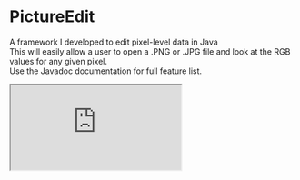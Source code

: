 # PictureEdit
A framework I developed to edit pixel-level data in Java<br>
This will easily allow a user to open a .PNG or .JPG file and look at the RGB values for any given pixel.<br>
Use the Javadoc documentation for full feature list.
<iframe src = "https://cdn.rawgit.com/DerekBabb/PictureEdit/ced8fad7/doc/PictureEdit.html"></iframe>
